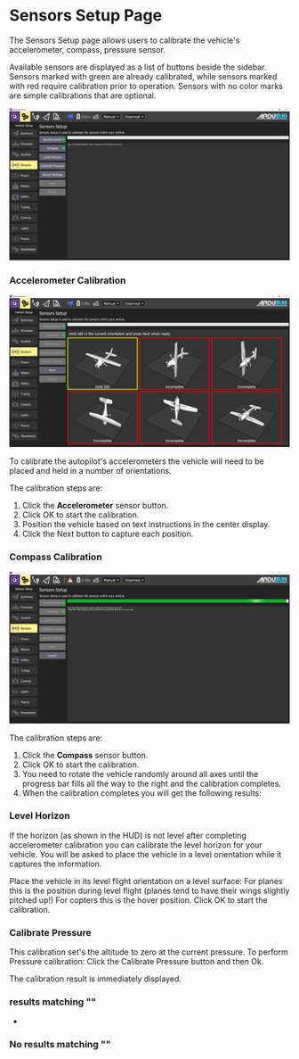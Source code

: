 # Sensors Setup Page

The Sensors Setup page allows users to calibrate the vehicle's accelerometer, compass, pressure sensor.

Available sensors are displayed as a list of buttons beside the sidebar. Sensors marked with green are already calibrated, while sensors marked with red require calibration prior to operation. Sensors with no color marks are simple calibrations that are optional.

![](<../.gitbook/assets/reference ardusub sensors>)

### Accelerometer Calibration <a href="#accelerometer-calibration" id="accelerometer-calibration"></a>

![](<../.gitbook/assets/reference ardusub sensors accelerometer>)

To calibrate the autopilot's accelerometers the vehicle will need to be placed and held in a number of orientations.

The calibration steps are:

1. Click the **Accelerometer** sensor button.
2. Click OK to start the calibration.
3. Position the vehicle based on text instructions in the center display.
4. Click the Next button to capture each position.

### Compass Calibration <a href="#compass-calibration" id="compass-calibration"></a>

![](<../.gitbook/assets/reference ardusub sensors compass>)

The calibration steps are:

1. Click the **Compass** sensor button.
2. Click OK to start the calibration.
3. You need to rotate the vehicle randomly around all axes until the progress bar fills all the way to the right and the calibration completes.
4. When the calibration completes you will get the following results:

### Level Horizon <a href="#level-horizon" id="level-horizon"></a>

If the horizon (as shown in the HUD) is not level after completing accelerometer calibration you can calibrate the level horizon for your vehicle. You will be asked to place the vehicle in a level orientation while it captures the information.

Place the vehicle in its level flight orientation on a level surface: For planes this is the position during level flight (planes tend to have their wings slightly pitched up!) For copters this is the hover position. Click OK to start the calibration.

### Calibrate Pressure <a href="#calibrate-pressure" id="calibrate-pressure"></a>

This calibration set's the altitude to zero at the current pressure. To perform Pressure calibration: Click the Calibrate Pressure button and then Ok.

The calibration result is immediately displayed.

### results matching ""

*

### No results matching ""
